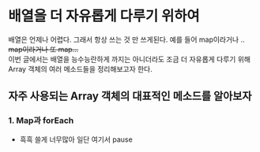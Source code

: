 # 배열을 더 자유롭게 다루기 위하여

배열은 언제나 어렵다. 그래서 항상 쓰는 것 만 쓰게된다. 예를 들어 map이라거나 .. ~~map이라거나 또 map...~~  
이번 글에서는 배열을 능수능란하게 까지는 아니더라도 조금 더 자유롭게 다루기 위해 Array 객체의 여러 메소드들을 정리해보고자 한다.  


## 자주 사용되는 Array 객체의 대표적인 메소드를 알아보자

### 1. Map과 forEach
- 흑흑 쓸게 너무많아 일단 여기서 pause
 